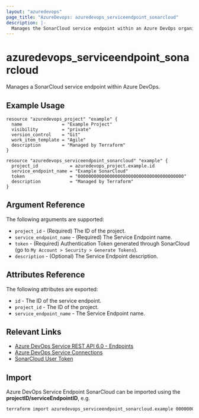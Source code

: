 ```yaml
---
layout: "azuredevops"
page_title: "AzureDevops: azuredevops_serviceendpoint_sonarcloud"
description: |-
  Manages the SonarCloud service endpoint within an Azure DevOps organization.
---
```


# azuredevops_serviceendpoint_sonarcloud
Manages a SonarCloud service endpoint within Azure DevOps. 

## Example Usage

```hcl
resource "azuredevops_project" "example" {
  name               = "Example Project"
  visibility         = "private"
  version_control    = "Git"
  work_item_template = "Agile"
  description        = "Managed by Terraform"
}

resource "azuredevops_serviceendpoint_sonarcloud" "example" {
  project_id            = azuredevops_project.example.id
  service_endpoint_name = "Example SonarCloud"
  token                 = "0000000000000000000000000000000000000000"
  description           = "Managed by Terraform"
}
```

## Argument Reference

The following arguments are supported:

* `project_id` - (Required) The ID of the project.
* `service_endpoint_name` - (Required) The Service Endpoint name.
* `token` - (Required) Authentication Token generated through SonarCloud (go to `My Account > Security > Generate Tokens`).
* `description` - (Optional) The Service Endpoint description.

## Attributes Reference

The following attributes are exported:

* `id` - The ID of the service endpoint.
* `project_id` - The ID of the project.
* `service_endpoint_name` - The Service Endpoint name.

## Relevant Links

- [Azure DevOps Service REST API 6.0 - Endpoints](https://docs.microsoft.com/en-us/rest/api/azure/devops/serviceendpoint/endpoints?view=azure-devops-rest-6.0)
- [Azure DevOps Service Connections](https://docs.microsoft.com/en-us/azure/devops/pipelines/library/service-endpoints?view=azure-devops&tabs=yaml)
- [SonarCloud User Token](https://docs.sonarcloud.io/advanced-setup/user-accounts/)

## Import
Azure DevOps Service Endpoint SonarCloud can be imported using the **projectID/serviceEndpointID**, e.g.

```sh
terraform import azuredevops_serviceendpoint_sonarcloud.example 00000000-0000-0000-0000-000000000000/00000000-0000-0000-0000-000000000000
```
